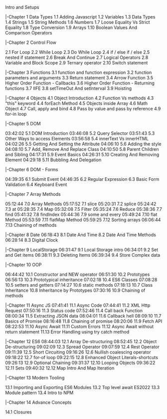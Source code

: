 Intro and Setups

|-Chapter 1 Data Types
1.1 Adding Javascript
1.2 Variables
1.3 Data Types
1.4 Strings
1.5 String Methods
1.6 Numbers
1.7 Loose Equality Vs Strict Equality
1.8 Type Conversion
1.9 Arrays
1.10 Boolean Values And Comparison Operators

|-Chapter 2 Control Flow  

2.1 For Loop
2.2 While Loop
2.3 Do While Loop
2.4 if /  else if  / else
2.5 nested if statement
2.6 Break And Continue
2.7 Logical Operators
2.8 Variable and Block Scope
2.9 Ternary operator
2.10 Switch statement

|-Chapter 3 Functions
3.1 function and function expression
3.2 function parameters and arguments
3.3 Return statement
3.4 Arrow Function
3.5 Higher Order Function - Callbacks
3.6 Higher Order Function - Returning functions
3.7 IIFE
3.8 setTimeOut And setInterval
3.9 Hoisting

|-Chapter 4 Objects
4.1 Object Introduction
4.2 Function Vs methods
4.3 "this" keyword
4.4 forEach Method
4.5 Objects inside Array
4.6 Math Object
4.7 Call, apply and bind
4.8 Pass by value and pass by reference
4.9 for-in loop

|-Chapter 5 DOM

03:42:02 5.1 DOM Introduction
03:46:08 5.2 Query Selector
03:51:43 5.3 Other Ways to access Elements
03:56:58 5.4 innerText Vs innerHTML
04:02:26 5.5 Getting And Setting the Attribute
04:06:10 5.6 Adding the style
04:08:10 5.7 Add, Remove And Replace Class
04:10:50 5.8 Parent Children and Sibling
04:17:31 5.9 Event Basics
04:26:31 5.10 Creating And Removing Element
04:29:18 5.11 Bubbling And Delegation


 |-Chapter 6 DOM - Forms

04:39:35 6.1 Submit Event
04:46:35 6.2 Regular Expression
6.3 Basic Form Validation
6.4 Keyboard Event

 |-Chapter 7 Array Methods

05:12:44 7.0 Array Methods
05:17:52 7.1 slice
05:20:31 7.2 splice
05:24:42 7.3 at
05:28:35 7.4 Map
05:32:08 7.5 Filter
05:35:24 7.6 Reduce
05:38:36 7.7 find 
05:41:32 7.8 findIndex
05:44:36 7.9 some and every
05:49:24 7.10 flat Method
05:53:59 7.11 flatMap Method
05:59:25 7.12 Sorting arrays
06:06:44 7.13 Chaining of methods

 |-Chapter 8 Date
06:18:43 8.1 Date And Time 
8.2 Date And Time Methods
06:28:14 8.3 Digital Clock

 |-Chapter 9 LocalStorage
06:31:47 9.1 Local Storage intro
06:34:01 9.2 Set and Get items
06:38:11 9.3 Deleting Items
06:39:34 9.4 Store Complex data 

 |-Chapter 10 OOP

06:44:42 10.1 Constructor and NEW operator
06:51:30 10.2 Prototypes
06:56:13 10.3 Prototypical inheritance
07:02:18 10.4 ES6 Classes
07:08:28 10.5 setters and getters
07:14:27 10.6 static methods
07:18:13 10.7 Class Inheritance
10.8 Inheritance by Prototypes
07:30:16 10.9 Chaining of methods


 |-Chapter 11 Async JS
07:41:41 11.1 Async Code
07:44:41 11.2 XML Http Request
07:50:16 11.3 Status code
07:52:46 11.4 Call back Function
08:00:34 11.5 Extracting JSON data
08:04:01 11.6 Callback hell
08:09:10 11.7 Basics of Promise
08:16:48 11.8 Chaining of promise
08:20:06 11.9 Fetch API
08:22:53 11.10 Async Await
 11.11 Custom Errors
 11.12 Async Await without return statement
 11.13 Error Handling using try catch method

 |-Chapter 12 ES6
08:44:03 12.1 Array De-structuring
08:52:45 12.2 Object De-structuring
09:02:09 12.3 Spread Operator
09:07:59 12.4 Rest Operator
09:11:39 12.5 Short Circuiting
09:16:26 12.6 Nullish coalescing operator
09:18:22 12.7 for-of loop
09:22:15 12.8 Enhanced Object Literals-shortcuts
09:26:13 12.9 Optional Chaining
09:31:37 12.10 Looping Objects
09:36:22 12.11 Sets
09:40:32 12.12 Map Intro And Map Iteration

 |-Chapter 13 Modern Tooling

 13.1 Importing and Exporting ES6 Modules
 13.2 Top level await ES2022
 13.3 Module pattern
 13.4 Intro to NPM

 |-Chapter 14 Advance Concepts

14.1 Closures